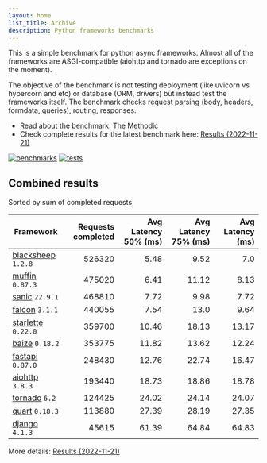 ```yaml
---
layout: home
list_title: Archive
description: Python frameworks benchmarks
---
```


<script src="https://cdn.jsdelivr.net/npm/chart.js@3.2.1/dist/chart.min.js"></script>

This is a simple benchmark for python async frameworks. Almost all of the
frameworks are ASGI-compatible (aiohttp and tornado are exceptions on the
moment).

The objective of the benchmark is not testing deployment (like uvicorn vs
hypercorn and etc) or database (ORM, drivers) but instead test the frameworks
itself. The benchmark checks request parsing (body, headers, formdata,
queries), routing, responses.

* Read about the benchmark: [The Methodic](methodic.md)
* Check complete results for the latest benchmark here: [Results (2022-11-21)](_posts/2022-11-21-results.md)

[![benchmarks](https://github.com/klen/py-frameworks-bench/actions/workflows/benchmarks.yml/badge.svg)](https://github.com/klen/py-frameworks-bench/actions/workflows/benchmarks.yml)
[![tests](https://github.com/klen/py-frameworks-bench/actions/workflows/tests.yml/badge.svg)](https://github.com/klen/py-frameworks-bench/actions/workflows/tests.yml)

## Combined results

<canvas id="chart" style="margin-bottom: 2em"></canvas>
<script>
    var ctx = document.getElementById('chart').getContext('2d');
    var myChart = new Chart(ctx, {
        type: 'bar',
        data: {
            labels: ['blacksheep','muffin','sanic','falcon','starlette','baize','fastapi','aiohttp','tornado','quart','django',],
            datasets: [
                {
                    label: '# of requests',
                    data: ['526320','475020','468810','440055','359700','353775','248430','193440','124425','113880','45615',],
                    backgroundColor: [
                        '#4E79A7', '#A0CBE8', '#F28E2B', '#FFBE7D', '#59A14F', '#8CD17D', '#B6992D', '#F1CE63', '#499894', '#86BCB6', '#E15759', '#FF9D9A', '#79706E', '#BAB0AC', '#D37295', '#FABFD2', '#B07AA1', '#D4A6C8', '#9D7660', '#D7B5A6',
                    ]
                },
            ]
        }
    });
</script>

Sorted by sum of completed requests

| Framework | Requests completed | Avg Latency 50% (ms) | Avg Latency 75% (ms) | Avg Latency (ms) |
| --------- | -----------------: | -------------------: | -------------------: | ---------------: |
| [blacksheep](https://pypi.org/project/blacksheep/) `1.2.8` | 526320 | 5.48 | 9.52 | 7.0
| [muffin](https://pypi.org/project/muffin/) `0.87.3` | 475020 | 6.41 | 11.12 | 8.13
| [sanic](https://pypi.org/project/sanic/) `22.9.1` | 468810 | 7.72 | 9.98 | 7.72
| [falcon](https://pypi.org/project/falcon/) `3.1.1` | 440055 | 7.54 | 13.0 | 9.64
| [starlette](https://pypi.org/project/starlette/) `0.22.0` | 359700 | 10.46 | 18.13 | 13.17
| [baize](https://pypi.org/project/baize/) `0.18.2` | 353775 | 11.82 | 13.62 | 12.24
| [fastapi](https://pypi.org/project/fastapi/) `0.87.0` | 248430 | 12.76 | 22.74 | 16.47
| [aiohttp](https://pypi.org/project/aiohttp/) `3.8.3` | 193440 | 18.73 | 18.86 | 18.78
| [tornado](https://pypi.org/project/tornado/) `6.2` | 124425 | 24.02 | 24.14 | 24.07
| [quart](https://pypi.org/project/quart/) `0.18.3` | 113880 | 27.39 | 28.19 | 27.35
| [django](https://pypi.org/project/django/) `4.1.3` | 45615 | 61.39 | 64.84 | 64.83


More details: [Results (2022-11-21)](_posts/2022-11-21-results.md)